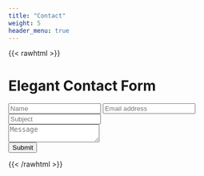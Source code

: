 ```yaml
---
title: "Contact"
weight: 5
header_menu: true
---
```


<!-- 
Data Handling and Business Services, Computational Studies

{{<icon class="fa fa-envelope">}}&nbsp;[alex@kalixolabs.com](mailto:alex@kalixolabs.com)


Design and Optimization, Computational Studies, Wet Lab Consulting

{{<icon class="fa fa-envelope">}}&nbsp;[kevin@kalixolabs.com](mailto:kevin@kalixolabs.com)
 -->



<!-- 
<form name="contact" method="POST" data-netlify-recaptcha="true" data-netlify="true">
  <p>
    <label> Your Name: <input type="text" name="name" /></label>   
  </p>
  <p>
    <label>Your Email: <input type="email" name="email" /></label>
  </p>
  <p>
    <label>   Message: <textarea name="message"></textarea></label>
  </p>
    <div data-netlify-recaptcha="true"></div>
  <p>
    <button type="submit">Send</button>
  </p>
</form>
 -->



{{< rawhtml >}}
<h1>Elegant Contact Form</h1>
<form class="cf">
  <div class="half left cf">
    <input type="text" id="input-name" placeholder="Name">
    <input type="email" id="input-email" placeholder="Email address">
    <input type="text" id="input-subject" placeholder="Subject">
  </div>
  <div class="half right cf">
    <textarea name="message" type="text" id="input-message" placeholder="Message"></textarea>
  </div>  
  <input type="submit" value="Submit" id="input-submit">
</form>
{{< /rawhtml >}}


